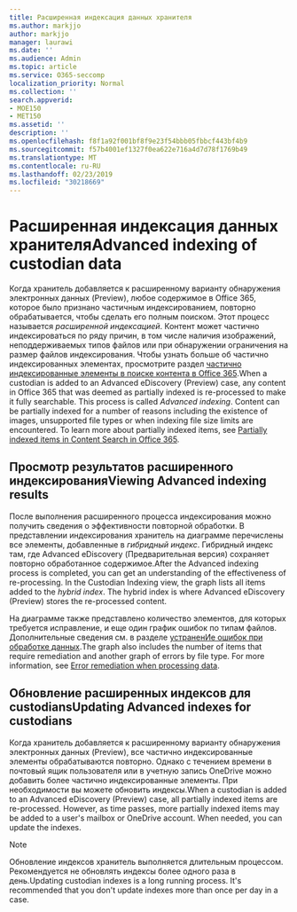 ```yaml
---
title: Расширенная индексация данных хранителя
ms.author: markjjo
author: markjjo
manager: laurawi
ms.date: ''
ms.audience: Admin
ms.topic: article
ms.service: O365-seccomp
localization_priority: Normal
ms.collection: ''
search.appverid:
- MOE150
- MET150
ms.assetid: ''
description: ''
ms.openlocfilehash: f8f1a92f001bf8f9e23f54bbb05fbbcf443bf4b9
ms.sourcegitcommit: f57b4001ef1327f0ea622e716a4d7d78f1769b49
ms.translationtype: MT
ms.contentlocale: ru-RU
ms.lasthandoff: 02/23/2019
ms.locfileid: "30218669"
---
```

# <a name="advanced-indexing-of-custodian-data"></a><span data-ttu-id="58cba-102">Расширенная индексация данных хранителя</span><span class="sxs-lookup"><span data-stu-id="58cba-102">Advanced indexing of custodian data</span></span>

<span data-ttu-id="58cba-p101">Когда хранитель добавляется к расширенному варианту обнаружения электронных данных (Preview), любое содержимое в Office 365, которое было признано частичным индексированием, повторно обрабатывается, чтобы сделать его полным поиском.  Этот процесс называется *расширенной индексацией*. Контент может частично индексироваться по ряду причин, в том числе наличия изображений, неподдерживаемых типов файлов или при обнаружении ограничения на размер файлов индексирования.  Чтобы узнать больше об частично индексированных элементах, просмотрите раздел [частично индексированные элементы в поиске контента в Office 365](https://docs.microsoft.com/en-us/office365/securitycompliance/partially-indexed-items-in-content-search).</span><span class="sxs-lookup"><span data-stu-id="58cba-p101">When a custodian is added to an Advanced eDiscovery (Preview) case, any content in Office 365 that was deemed as partially indexed is re-processed to make it fully searchable.  This process is called *Advanced indexing*. Content can be partially indexed for a number of reasons including the existence of images, unsupported file types or when indexing file size limits are encountered.  To learn more about partially indexed items, see [Partially indexed items in Content Search in Office 365](https://docs.microsoft.com/en-us/office365/securitycompliance/partially-indexed-items-in-content-search).</span></span>

## <a name="viewing-advanced-indexing-results"></a><span data-ttu-id="58cba-107">Просмотр результатов расширенного индексирования</span><span class="sxs-lookup"><span data-stu-id="58cba-107">Viewing Advanced indexing results</span></span>

<span data-ttu-id="58cba-p102">После выполнения расширенного процесса индексирования можно получить сведения о эффективности повторной обработки.  В представлении индексирования хранитель на диаграмме перечислены все элементы, добавленные в *гибридный индекс*.  Гибридный индекс там, где Advanced eDiscovery (Предварительная версия) сохраняет повторно обработанное содержимое.</span><span class="sxs-lookup"><span data-stu-id="58cba-p102">After the Advanced indexing process is completed, you can get an understanding of the effectiveness of re-processing.  In the Custodian Indexing view, the graph lists all items added to the *hybrid index*.  The hybrid index is where Advanced eDiscovery (Preview) stores the re-processed content.</span></span>

<span data-ttu-id="58cba-p103">На диаграмме также представлено количество элементов, для которых требуется исправление, и еще один график ошибок по типам файлов. Дополнительные сведения см. в разделе [устраненИе ошибок при обработке данных](error-remediation.md).</span><span class="sxs-lookup"><span data-stu-id="58cba-p103">The graph also includes the number of items that require remediation and another graph of errors by file type. For more information, see [Error remediation when processing data](error-remediation.md).</span></span>

## <a name="updating-advanced-indexes-for-custodians"></a><span data-ttu-id="58cba-113">Обновление расширенных индексов для custodians</span><span class="sxs-lookup"><span data-stu-id="58cba-113">Updating Advanced indexes for custodians</span></span>

<span data-ttu-id="58cba-p104">Когда хранитель добавляется к расширенному варианту обнаружения электронных данных (Preview), все частично индексированные элементы обрабатываются повторно. Однако с течением времени в почтовый ящик пользователя или в учетную запись OneDrive можно добавить более частично индексированные элементы.  При необходимости вы можете обновить индексы.</span><span class="sxs-lookup"><span data-stu-id="58cba-p104">When a custodian is added to an Advanced eDiscovery (Preview) case, all partially indexed items are re-processed. However, as time passes, more partially indexed items may be added to a user's mailbox or OneDrive account.  When needed, you can update the indexes.</span></span>

> [!NOTE]
> <span data-ttu-id="58cba-p105">Обновление индексов хранитель выполняется длительным процессом. Рекомендуется не обновлять индексы более одного раза в день.</span><span class="sxs-lookup"><span data-stu-id="58cba-p105">Updating custodian indexes is a long running process. It's recommended that you don't update indexes more than once per day in a case.</span></span>
